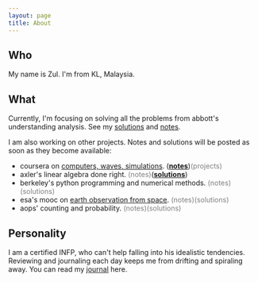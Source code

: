 ```yaml
---
layout: page
title: About
---
```


## Who

My name is Zul. I'm from KL, Malaysia. 

## What

Currently, I'm focusing on solving all the problems from abbott's understanding analysis. See my [solutions](https://zulfadz.github.io/abbott-solution/) and [notes](https://zulfadz.github.io/abbott/).

I am also working on other projects. Notes and solutions will be posted as soon as they become available:

+ coursera on [computers, waves, simulations]((https://www.coursera.org/learn/computers-waves-simulations)). ([**notes**](https://zul.rocks/waves-coursera/))<span style="color:gray">(projects)</span>
+ axler's linear algebra done right. <span style="color:gray">(notes)</span>([**solutions**](https://zul.rocks/axler-linearalgebra-solution/))
+  berkeley's python programming and numerical methods. <span style="color:gray">(notes)(solutions)</span>
+ esa's mooc on [earth observation from space](https://www.imperativemoocs.com/courses/the-optical-view). <span style="color:gray">(notes)(solutions)</span>
+ aops' counting and probability. <span style="color:gray">(notes)(solutions)</span>

## Personality

I am a certified INFP, who can't help falling into his idealistic tendencies. Reviewing and journaling each day keeps me from drifting and spiraling away. You can read my [journal](https://zul.rocks/journal/) here.


